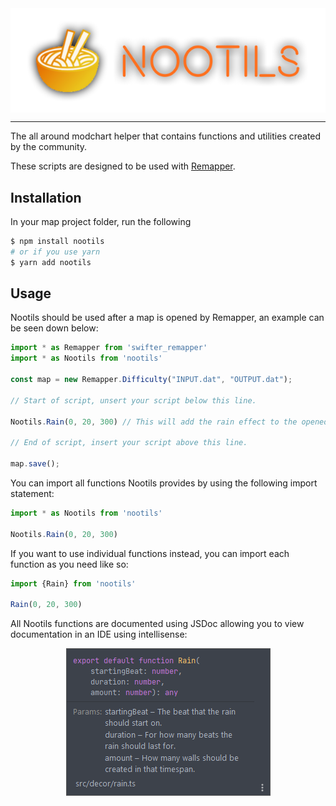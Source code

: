 <div align="center"><img align="center" src="/.github/logo.png" /></div>
<hr>
<div align="left"> 

The all around modchart helper that contains functions and utilities created by the community.

These scripts are designed to be used with [Remapper](https://github.com/Swifter1243/ReMapper).

## Installation

In your map project folder, run the following

```bash
$ npm install nootils
# or if you use yarn
$ yarn add nootils
```

## Usage

Nootils should be used after a map is opened by Remapper, an example can be seen down below:

```ts
import * as Remapper from 'swifter_remapper'
import * as Nootils from 'nootils'

const map = new Remapper.Difficulty("INPUT.dat", "OUTPUT.dat");

// Start of script, unsert your script below this line.

Nootils.Rain(0, 20, 300) // This will add the rain effect to the opened map using magic (Remapper.activeDiff)

// End of script, insert your script above this line.

map.save();
```

You can import all functions Nootils provides by using the following import statement:

```ts
import * as Nootils from 'nootils'

Nootils.Rain(0, 20, 300)
```

If you want to use individual functions instead, you can import each function as you need like so:

```ts
import {Rain} from 'nootils'

Rain(0, 20, 300)
```

All Nootils functions are documented using JSDoc allowing you to view documentation in an IDE using intellisense:

<div align="center"><img src=".github/intellisense.png" /></div>

</div>
